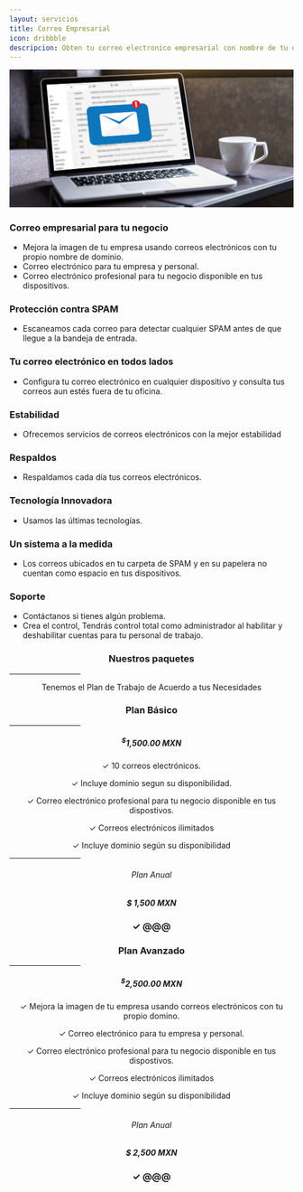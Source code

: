 ```yaml
---
layout: servicios
title: Correo Empresarial  
icon: dribbble
descripcion: Obten tu correo electronico empresarial con nombre de tu dominio. Conoce los beneficios
---
```

<img src="\assets\img\slide\correo-or.png" class="img-fluid" alt="Responsive image">

<section id="pricing" class="section-bg">
  <div class="container">
    <div class="row">
      <div class="col-lg-6 pt-4 pt-lg-0 content">
        <h3>Correo empresarial para tu negocio</h3>
        <p class="font-italic">  
        </p>
        <ul>
          <li><i class="icofont-check-circled"></i> Mejora la imagen de tu empresa usando correos electrónicos con tu propio nombre de dominio.</li>
          <li><i class="icofont-check-circled"></i> Correo electrónico para tu empresa y personal.</li>
          <li><i class="icofont-check-circled"></i> Correo electrónico profesional para tu negocio disponible en tus dispositivos.</li>
        </ul>
      </div>
      <div class="col-lg-6 pt-4 pt-lg-0 content">
        <h3>Protección contra SPAM</h3>
        <p class="font-italic">  
        </p>
        <ul>
          <li><i class="icofont-check-circled"></i> Escaneamos cada correo para detectar cualquier SPAM antes de que llegue a la bandeja de entrada.</li>
        </ul>
      </div>
      <div class="col-lg-6 pt-4 pt-lg-0 content">
        <h3>Tu correo electrónico en todos lados</h3>
        <p class="font-italic">  
        </p>
        <ul>
          <li><i class="icofont-check-circled"></i> Configura tu correo electrónico en cualquier dispositivo y consulta tus correos aun estés fuera de tu oficina.</li>
        </ul>
      </div>
      <div class="col-lg-6 pt-4 pt-lg-0 content">
        <h3>Estabilidad</h3>
        <p class="font-italic">  
        </p>
        <ul>
          <li><i class="icofont-check-circled"></i> Ofrecemos servicios de correos electrónicos con la mejor estabilidad</li>
        </ul>
      </div>
      <div class="col-lg-6 pt-4 pt-lg-0 content">
        <h3>Respaldos</h3>
        <p class="font-italic">  
        </p>
        <ul>
          <li><i class="icofont-check-circled"></i> Respaldamos cada día tus correos electrónicos.</li>
        </ul>
      </div>
      <div class="col-lg-6 pt-4 pt-lg-0 content">
        <h3>Tecnología Innovadora</h3>
        <p class="font-italic">  
        </p>
        <ul>
          <li><i class="icofont-check-circled"></i> Usamos las últimas tecnologías.</li>
        </ul>
      </div>
      <div class="col-lg-6 pt-4 pt-lg-0 content">
        <h3>Un sistema a la medida</h3>
        <p class="font-italic">  
        </p>
        <ul>
          <li><i class="icofont-check-circled"></i> Los correos ubicados en tu carpeta de SPAM y en su papelera no cuentan como espacio en tus dispositivos.</li>
        </ul>
      </div>
       <div class="col-lg-6 pt-4 pt-lg-0 content">
        <h3>Soporte</h3>
        <p class="font-italic">  
        </p>
        <ul>
          <li><i class="icofont-check-circled"></i> Contáctanos si tienes algún problema.</li>
          <li><i class="icofont-check-circled"></i> Crea el control, Tendrás control total como administrador al habilitar y deshabilitar cuentas para tu personal de trabajo.</li>
        </ul>
      </div>
    </div>    
  </div>

<div class="container">

  <div class="section-header">
      <h3 style="text-align:center;">Nuestros paquetes</h3>
        <hr width="25%" color="#6699FF" size="4">
      <p style="text-align:center;" class="section-description">Tenemos el Plan de Trabajo de Acuerdo a tus Necesidades </p>
  </div>
</div>
<div class="container">
  <div class="row justify-content-center">
      <div class="col-lg-4">
        <div class="box featured wow fadeInUp">
            <h3 style="text-align:center;">Plan Básico</h3>
            <hr width="25%" color="#6699FF" size="4">
            <h5 style="text-align:center;"><sup>$</sup>1,500.00 MXN</h5>
            <p style="text-align:center;"><span>&#10003;</span> 10 correos electrónicos.</p>
            <p style="text-align:center;"><span>&#10003;</span> Incluye dominio segun su disponibilidad.</p>
            <p style="text-align:center;"><span>&#10003;</span> Correo electrónico profesional para tu negocio disponible en tus dispostivos.</p>
            <p style="text-align:center;"><span>&#10003;</span> Correos electrónicos ilimitados</p>
            <p style="text-align:center;"><span>&#10003;</span> Incluye dominio según su disponibilidad</p>            
            <hr width="25%" color="#6699FF" size="4">
            <h6 style="text-align:center;">Plan Anual</h6>
            <h5 style="text-align:center;">$ 1,500 MXN</h5>
            <h3 style="text-align:center;"><span>&#10003;</span> @@@ </h3>      
        </div>
    </div>
    <div class="col-lg-4">
        <div class="box featured wow fadeInUp">
            <h3 style="text-align:center;">Plan Avanzado</h3>
            <hr width="25%" color="#6699FF" size="4">
            <h5 style="text-align:center;"><sup>$</sup>2,500.00 MXN</h5>
            <p style="text-align:center;"><span>&#10003;</span> Mejora la imagen de tu empresa usando correos electrónicos con tu propio domino.</p>
            <p style="text-align:center;"><span>&#10003;</span> Correo electrónico para tu empresa y personal.</p>
            <p style="text-align:center;"><span>&#10003;</span> Correo electrónico profesional para tu negocio disponible en tus dispostivos.</p>            
            <p style="text-align:center;"><span>&#10003;</span> Correos electrónicos ilimitados</p>
            <p style="text-align:center;"><span>&#10003;</span> Incluye dominio según su disponibilidad</p>
            <hr width="25%" color="#6699FF" size="4">
            <h6 style="text-align:center;">Plan Anual</h6>
            <h5 style="text-align:center;">$ 2,500 MXN</h5>
            <h3 style="text-align:center;"><span>&#10003;</span> @@@ </h3>
        </div>
    </div>
  </div>  
</div>       

     

<!--
**Correo empresarial para tu negocio**
* Mejora la imagen de tu empresa usando correos electrónicos con tu propio nombre de dominio.
* Correo electrónico para tu empresa y personal.
* Correo electrónico profesional para tu negocio disponible en tus dispositivos.
 
**Protección contra SPAM** 
* Escaneamos cada correo para detectar cualquier SPAM antes de que llegue a la bandeja de entrada.

**Tu correo electrónico en todos lados**
* Configura tu correo electrónico en cualquier dispositivo y consulta tus correos aun estés fuera de tu oficina.

**Estabilidad**
* Ofrecemos servicios de correos electrónicos con la mejor estabilidad. 

**Respaldos** 
* Respaldamos cada día tus correos electrónicos.

**Tecnología Innovadora**
* Usamos las últimas tecnologías.

**Un sistema a la medida**
* Los correos ubicados en tu carpeta de SPAM y en su papelera no cuentan como espacio en tus dispositivos. 

**Soporte**
* Contáctanos si tienes algún problema. 
* Crea el control, Tendrás control total como administrador al habilitar y deshabilitar cuentas para tu personal de trabajo.

**¡Comencemos!**
* 5 Cuentas de correo electrónico profesional con nombre de tu dominio.
* Es necesario contar con un nombre de dominio propio. ¿Ya tienes el tuyo? -->

